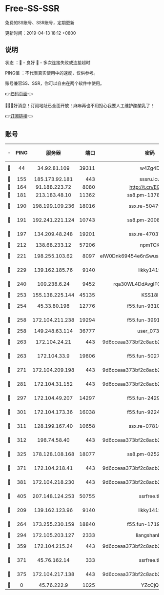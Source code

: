 # Free-SS-SSR

免费的SS账号、SSR账号，定期更新

更新时间：2019-04-13 18:12 +0800

## 说明

状态     ：🙂 - 良好 🙁 - 多次连接失败或连接超时

PING值   ：不代表真实使用中的速度，仅供参考。

账号兼容SS、SSR，你可以自由在两个软件中使用。

👉[扫码页面](https://liesauer.github.io/Free-SS-SSR/)👈

🎉🎉🎉好消息！订阅地址已全面开放！麻麻再也不用担心我要人工维护酸酸乳了！

👉[订阅链接](https://www.liesauer.net/yogurt/subscribe?ACCESS_TOKEN=DAYxR3mMaZAsaqUb)👈

## 账号

|-|PING|服务器|端口|密码|加密方式|区域|
|:----:|:----:|:-----:|-----:|:----:|:----:|:----:|
|🙂|44|34.92.81.109|39311|w4Zg4D|chacha20-ietf|US|
|🙂|155|185.173.92.181|443|sssru.icu|rc4-md5|RU|
|🙂|164|91.188.223.72|8080|http://t.cn/EGJIyrl|rc4-md5|RU|
|🙂|181|213.183.48.10|11362|ss8.pm-13781696|rc4-md5|RU|
|🙂|190|198.199.109.236|18016|ssx.re-50475816|aes-256-cfb|US|
|🙂|191|192.241.221.124|10743|ss8.pm-20087644|aes-256-cfb|US|
|🙂|197|134.209.48.248|19201|ssx.re-47037445|aes-256-cfb|US|
|🙂|212|138.68.233.12|57206|npmTCK|rc4-md5|US|
|🙂|221|198.255.103.62|8097|eIW0Dnk69454e6nSwuspv9DmS201tQ0D|aes-256-cfb|US|
|🙂|229|139.162.185.76|9140|likky1415|aes-256-cfb|DE|
|🙂|240|109.238.6.24|9452|rqa30WL4DdAvgIFG6Fs3znzTa|aes-256-cfb|FR|
|🙂|253|155.138.225.144|45135|KSS18l|rc4-md5|US|
|🙂|254|45.33.80.198|12776|f55.fun-93107872|aes-256-cfb|US|
|🙂|258|172.104.211.238|19294|f55.fun-39915155|aes-256-cfb|US|
|🙂|258|149.248.63.114|36777|user_0731|chacha20|CA|
|🙂|263|172.104.24.21|443|9d6cceaa373bf2c8acb22e60b6a58be6|aes-256-cfb|US|
|🙂|263|172.104.33.9|19806|f55.fun-50279923|aes-256-cfb|SG|
|🙂|271|172.104.209.198|443|9d6cceaa373bf2c8acb22e60b6a58be6|aes-256-cfb|US|
|🙂|281|172.104.31.152|443|9d6cceaa373bf2c8acb22e60b6a58be6|aes-256-cfb|US|
|🙂|297|172.104.49.207|14297|f55.fun-24293624|aes-256-cfb|SG|
|🙂|301|172.104.173.36|16038|f55.fun-92247819|aes-256-cfb|SG|
|🙂|311|128.199.167.40|10658|ssx.re-07816101|aes-256-cfb|SG|
|🙂|312|198.74.58.40|443|9d6cceaa373bf2c8acb22e60b6a58be6|aes-256-cfb|US|
|🙂|325|178.128.108.168|18077|ss8.pm-02520646|aes-256-cfb|SG|
|🙂|371|172.104.218.41|443|9d6cceaa373bf2c8acb22e60b6a58be6|aes-256-cfb|US|
|🙂|381|172.104.218.230|443|9d6cceaa373bf2c8acb22e60b6a58be6|aes-256-cfb|US|
|🙂|405|207.148.124.253|50755|ssrfree.tk|aes-256-cfb|SG|
|🙂|209|139.162.123.96|9140|likky1415|aes-256-cfb|JP|
|🙂|264|173.255.230.159|18840|f55.fun-17191367|aes-256-cfb|US|
|🙂|294|172.105.203.127|2333|liangshanbo|chacha20|JP|
|🙂|359|172.104.215.24|443|9d6cceaa373bf2c8acb22e60b6a58be6|aes-256-cfb|US|
|🙂|371|45.76.162.14|333|ssrfree.tk|aes-256-cfb|SG|
|🙂|375|172.104.217.138|443|9d6cceaa373bf2c8acb22e60b6a58be6|aes-256-cfb|US|
|🙁|0|45.76.222.9|1025|YZcCjQ|rc4-md5|JP|

